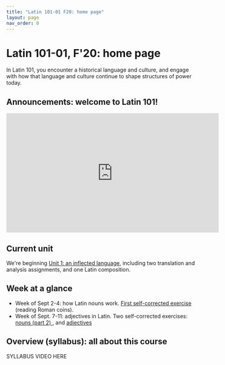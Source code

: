 ```yaml
---
title: "Latin 101-01 F20: home page"
layout: page
nav_order: 0
---
```



# Latin 101-01, F'20: home page

In Latin 101, you encounter a historical language and culture, and engage with how that language and culture continue to shape structures of power today.


## Announcements: welcome to Latin 101!

<iframe width="560" height="315" src="https://www.youtube.com/embed/rm7NZqHxFNE" frameborder="0" allow="accelerometer; autoplay; encrypted-media; gyroscope; picture-in-picture" allowfullscreen></iframe>


## Current unit

We're beginning [Unit 1: an inflected language](./schedule/part1/), including two translation and analysis assignments, and one Latin composition.


## Week at a glance

- Week of Sept 2-4:   how Latin nouns work. [First self-corrected exercise](./assignments/nouns/exercise/) (reading Roman coins).
- Week of Sept. 7-11: adjectives in  Latin. Two self-corrected exercises: [nouns (part 2) ](./assignments/nouns2/exercise/), and [adjectives](./assignments/adjectives/exercise/)

## Overview (syllabus): all about this course

SYLLABUS VIDEO HERE
